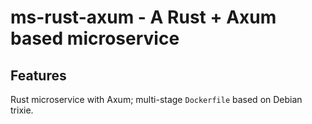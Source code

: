 # ms-rust-axum - A Rust + Axum based microservice

## Features

Rust microservice with Axum; multi-stage `Dockerfile` based on Debian trixie.
